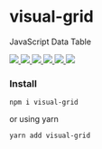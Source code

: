 # visual-grid

JavaScript Data Table

<p align="left">
    <a href="https://github.com/visualjs/grid/actions/workflows/test.yml" title="Test Status">
        <img src="https://github.com/visualjs/grid/actions/workflows/test.yml/badge.svg">
    </a>
    <a href="https://github.com/visualjs/grid/actions/workflows/publish.yml" title="Release Status">
        <img src="https://github.com/visualjs/grid/actions/workflows/publish.yml/badge.svg">
    </a>
    <a href="https://github.com/visualjs/grid/issues" title="issues">
        <img src="https://img.shields.io/github/issues/visualjs/grid">
    </a>
    <a href="https://github.com/visualjs/grid" title="stars">
        <img src="https://img.shields.io/github/stars/visualjs/grid">
    </a>
    <a href="https://github.com/visualjs/grid" title="forks">
        <img src="https://img.shields.io/github/forks/visualjs/grid">
    </a>
    <a href="./LICENSE" title="license">
        <img src="https://img.shields.io/github/license/visualjs/grid">
    </a>
</p>

### Install

```
npm i visual-grid
```

or using yarn

```
yarn add visual-grid
```
